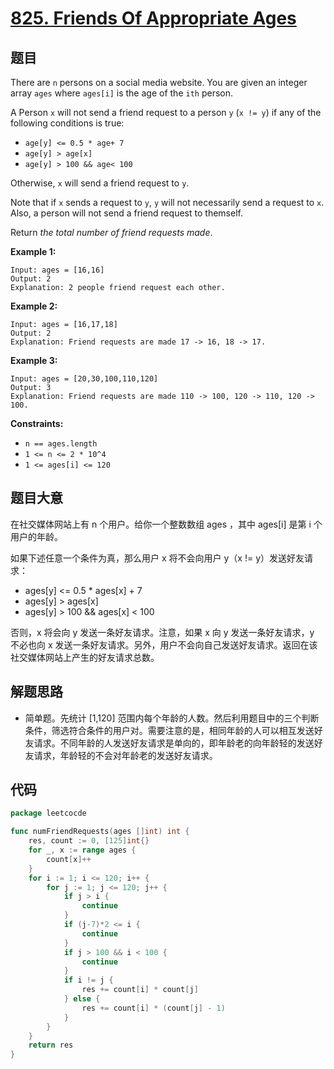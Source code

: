 # [825. Friends Of Appropriate Ages](https://leetcode.com/problems/friends-of-appropriate-ages/)


## 题目

There are `n` persons on a social media website. You are given an integer array `ages` where `ages[i]` is the age of the `ith` person.

A Person `x` will not send a friend request to a person `y` (`x != y`) if any of the following conditions is true:

- `age[y] <= 0.5 * age+ 7`
- `age[y] > age[x]`
- `age[y] > 100 && age< 100`

Otherwise, `x` will send a friend request to `y`.

Note that if `x` sends a request to `y`, `y` will not necessarily send a request to `x`. Also, a person will not send a friend request to themself.

Return *the total number of friend requests made*.

**Example 1:**

```
Input: ages = [16,16]
Output: 2
Explanation: 2 people friend request each other.

```

**Example 2:**

```
Input: ages = [16,17,18]
Output: 2
Explanation: Friend requests are made 17 -> 16, 18 -> 17.

```

**Example 3:**

```
Input: ages = [20,30,100,110,120]
Output: 3
Explanation: Friend requests are made 110 -> 100, 120 -> 110, 120 -> 100.

```

**Constraints:**

- `n == ages.length`
- `1 <= n <= 2 * 10^4`
- `1 <= ages[i] <= 120`

## 题目大意

在社交媒体网站上有 n 个用户。给你一个整数数组 ages ，其中 ages[i] 是第 i 个用户的年龄。

如果下述任意一个条件为真，那么用户 x 将不会向用户 y（x != y）发送好友请求：

- ages[y] <= 0.5 * ages[x] + 7
- ages[y] > ages[x]
- ages[y] > 100 && ages[x] < 100

否则，x 将会向 y 发送一条好友请求。注意，如果 x 向 y 发送一条好友请求，y 不必也向 x 发送一条好友请求。另外，用户不会向自己发送好友请求。返回在该社交媒体网站上产生的好友请求总数。

## 解题思路

- 简单题。先统计 [1,120] 范围内每个年龄的人数。然后利用题目中的三个判断条件，筛选符合条件的用户对。需要注意的是，相同年龄的人可以相互发送好友请求。不同年龄的人发送好友请求是单向的，即年龄老的向年龄轻的发送好友请求，年龄轻的不会对年龄老的发送好友请求。

## 代码

```go
package leetcocde

func numFriendRequests(ages []int) int {
	res, count := 0, [125]int{}
	for _, x := range ages {
		count[x]++
	}
	for i := 1; i <= 120; i++ {
		for j := 1; j <= 120; j++ {
			if j > i {
				continue
			}
			if (j-7)*2 <= i {
				continue
			}
			if j > 100 && i < 100 {
				continue
			}
			if i != j {
				res += count[i] * count[j]
			} else {
				res += count[i] * (count[j] - 1)
			}
		}
	}
	return res
}
```
